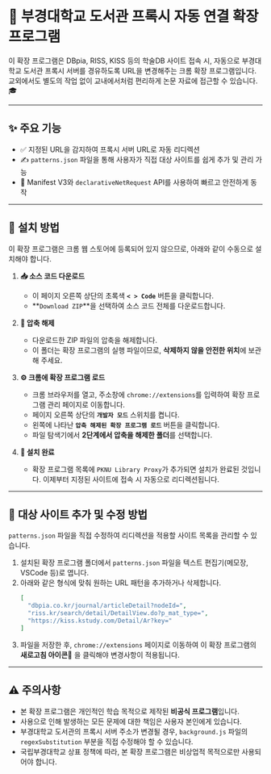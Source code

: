 # 🐋 부경대학교 도서관 프록시 자동 연결 확장 프로그램

이 확장 프로그램은 DBpia, RISS, KISS 등의 학술DB 사이트 접속 시, 자동으로 부경대학교 도서관 프록시 서버를 경유하도록 URL을 변경해주는 크롬 확장 프로그램입니다. 교외에서도 별도의 작업 없이 교내에서처럼 편리하게 논문 자료에 접근할 수 있습니다. 🎓

---
## ✨ 주요 기능

-   ✅ 지정된 URL을 감지하여 프록시 서버 URL로 자동 리디렉션
-   ✍️ `patterns.json` 파일을 통해 사용자가 직접 대상 사이트를 쉽게 추가 및 관리 가능
-   🚀 Manifest V3와 `declarativeNetRequest` API를 사용하여 빠르고 안전하게 동작

---
## 🧩 설치 방법

이 확장 프로그램은 크롬 웹 스토어에 등록되어 있지 않으므로, 아래와 같이 수동으로 설치해야 합니다.

1.  **📥 소스 코드 다운로드**
    -   이 페이지 오른쪽 상단의 초록색 **`< > Code`** 버튼을 클릭합니다.
    -   **`Download ZIP`**을 선택하여 소스 코드 전체를 다운로드합니다.

2.  **📂 압축 해제**
    -   다운로드한 ZIP 파일의 압축을 해제합니다.
    -   이 폴더는 확장 프로그램의 실행 파일이므로, **삭제하지 않을 안전한 위치**에 보관해 주세요.

3.  **⚙️ 크롬에 확장 프로그램 로드**
    -   크롬 브라우저를 열고, 주소창에 `chrome://extensions`를 입력하여 확장 프로그램 관리 페이지로 이동합니다.
    -   페이지 오른쪽 상단의 **`개발자 모드`** 스위치를 켭니다.
    -   왼쪽에 나타난 **`압축 해제된 확장 프로그램 로드`** 버튼을 클릭합니다.
    -   파일 탐색기에서 **2단계에서 압축을 해제한 폴더**를 선택합니다.

4.  **🎉 설치 완료**
    -   확장 프로그램 목록에 `PKNU Library Proxy`가 추가되면 설치가 완료된 것입니다. 이제부터 지정된 사이트에 접속 시 자동으로 리디렉션됩니다.

---
## 📝 대상 사이트 추가 및 수정 방법

`patterns.json` 파일을 직접 수정하여 리디렉션을 적용할 사이트 목록을 관리할 수 있습니다.

1.  설치된 확장 프로그램 폴더에서 `patterns.json` 파일을 텍스트 편집기(메모장, VSCode 등)로 엽니다.
2.  아래와 같은 형식에 맞춰 원하는 URL 패턴을 추가하거나 삭제합니다.
    ```json
    [
      "dbpia.co.kr/journal/articleDetail?nodeId=",
      "riss.kr/search/detail/DetailView.do?p_mat_type=",
      "https://kiss.kstudy.com/Detail/Ar?key="
    ]
    ```
3.  파일을 저장한 후, `chrome://extensions` 페이지로 이동하여 이 확장 프로그램의 **새로고침 아이콘**🔄 을 클릭해야 변경사항이 적용됩니다.

---
## ⚠️ 주의사항

-   본 확장 프로그램은 개인적인 학습 목적으로 제작된 **비공식 프로그램**입니다.
-   사용으로 인해 발생하는 모든 문제에 대한 책임은 사용자 본인에게 있습니다.
-   부경대학교 도서관의 프록시 서버 주소가 변경될 경우, `background.js` 파일의 `regexSubstitution` 부분을 직접 수정해야 할 수 있습니다.
-   국립부경대학교 상표 정책에 따라, 본 확장 프로그램은 비상업적 목적으로만 사용되어야 합니다.